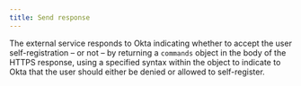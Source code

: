 ```yaml
---
title: Send response
---
```


The external service responds to Okta indicating whether to accept the user self-registration &ndash; or not &ndash; by returning a `commands` object in the body of the HTTPS response, using a specified syntax within the object to indicate to Okta that the user should either be denied or allowed to self-register.

<StackSelector snippet="send-response"/>

<NextSectionLink/>